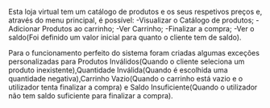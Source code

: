 Esta loja virtual tem um catálogo de produtos e os seus respetivos preços e, através do menu principal, é possível: 
-Visualizar o Catálogo de produtos; 
-Adicionar Produtos ao carrinho; 
-Ver Carrinho; -Finalizar a compra; 
-Ver o saldo(Foi definido um valor inicial para quanto o cliente tem de saldo).

Para o funcionamento perfeito do sistema foram criadas algumas exceções personalizadas para Produtos Inválidos(Quando o cliente seleciona um produto inexistente),Quantidade Inválida(Quando é escolhida uma quantidade negativa),Carrinho Vazio(Quando o carrinho está vazio e o utilizador tenta finalizar a compra) e Saldo Insuficiente(Quando o utilizador não tem saldo suficiente para finalizar a compra).
